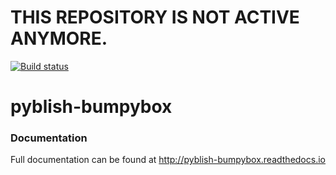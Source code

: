 # THIS REPOSITORY IS NOT ACTIVE ANYMORE.

[![Build status](https://ci.appveyor.com/api/projects/status/1pe58pxyjhr45g98?svg=true)](https://ci.appveyor.com/project/tokejepsen/pyblish-bumpybox)
# pyblish-bumpybox

### Documentation

Full documentation can be found at http://pyblish-bumpybox.readthedocs.io
